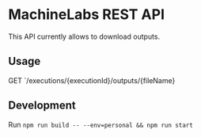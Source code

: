 # MachineLabs REST API

This API currently allows to download outputs.

## Usage

GET `/executions/{executionId}/outputs/{fileName}

## Development

Run `npm run build -- --env=personal && npm run start`